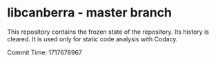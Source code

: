 # libcanberra - master branch

This repository contains the frozen state of the repository.
Its history is cleared. It is used only for static code
analysis with Codacy.

Commit Time: 1717678967